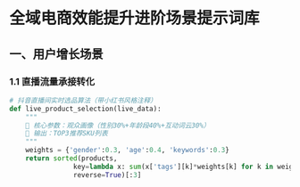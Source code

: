 # 全域电商效能提升进阶场景提示词库

## 一、用户增长场景

### 1.1 直播流量承接转化

```python
# 抖音直播间实时选品算法（带小红书风格注释）
def live_product_selection(live_data):
    """
    📌 核心参数：观众画像（性别30%+年龄段40%+互动词云30%）
    🚀 输出：TOP3推荐SKU列表
    """
    weights = {'gender':0.3, 'age':0.4, 'keywords':0.3}
    return sorted(products, 
                key=lambda x: sum(x['tags'][k]*weights[k] for k in weights),
                reverse=True)[:3]
